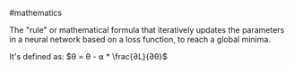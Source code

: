 #mathematics 

The "rule" or mathematical formula that iteratively updates the parameters in a neural network based on a loss function, to reach a global minima.

It's defined as: $θ = θ - ⍺ * \frac{∂L}{∂θ}$